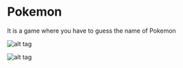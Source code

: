 # Pokemon

It is a game where you have to guess the name of Pokemon


![alt tag](http://s24.postimg.org/dnqj6oahh/Screenshot_2015_12_24_01_08_43.png)

![alt tag](http://s7.postimg.org/jjhmmencr/Screenshot_2015_12_24_01_08_22.png)

